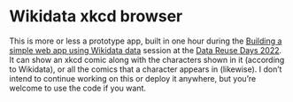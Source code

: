 # Wikidata xkcd browser

This is more or less a prototype app,
built in one hour during the [Building a simple web app using Wikidata data](https://diff.wikimedia.org/event/%e2%99%bb%ef%b8%8f-building-a-simple-web-app-using-wikidata-data/) session
at the [Data Reuse Days 2022](https://www.wikidata.org/wiki/Wikidata:Events/Data_Reuse_Days_2022).
It can show an xkcd comic along with the characters shown in it (according to Wikidata),
or all the comics that a character appears in (likewise).
I don’t intend to continue working on this or deploy it anywhere,
but you’re welcome to use the code if you want.
